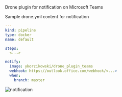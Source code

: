 Drone plugin for notification on Microsoft Teams

Sample drone.yml content for notification  
```yaml
---
kind: pipeline
type: docker
name: default

steps:
  <...>

notify:
  image: ykorzikowski/drone_plugin_teams
  webhook: https://outlook.office.com/webhook/<...>
  when:
    branch: master

```
![notification](https://raw.githubusercontent.com/ykorzikowski/drone_plugin_teams/master/notification.png)
